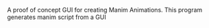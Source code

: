 A proof of concept GUI for creating Manim Animations. This program generates manim script from a GUI
